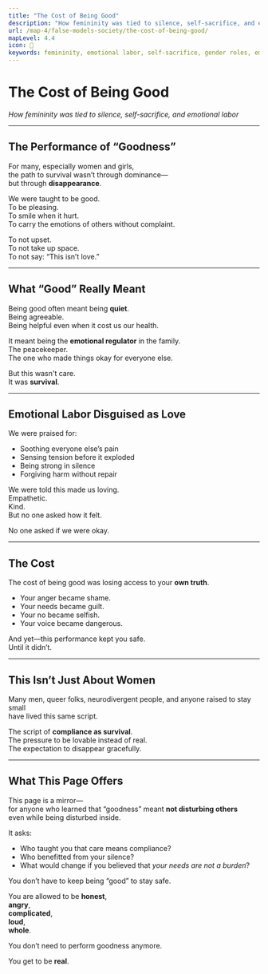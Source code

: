 ```yaml
---
title: "The Cost of Being Good"
description: "How femininity was tied to silence, self-sacrifice, and emotional labor. And what it cost us to be good."
url: /map-4/false-models-society/the-cost-of-being-good/
mapLevel: 4.4
icon: 🌸
keywords: femininity, emotional labor, self-sacrifice, gender roles, emotional regulation, performance, survival mode
---
```


# The Cost of Being Good  
*How femininity was tied to silence, self-sacrifice, and emotional labor*

---

## The Performance of “Goodness”

For many, especially women and girls,  
the path to survival wasn’t through dominance—  
but through **disappearance**.

We were taught to be good.  
To be pleasing.  
To smile when it hurt.  
To carry the emotions of others without complaint.

To not upset.  
To not take up space.  
To not say: “This isn’t love.”

---

## What “Good” Really Meant

Being good often meant being **quiet**.  
Being agreeable.  
Being helpful even when it cost us our health.

It meant being the **emotional regulator** in the family.  
The peacekeeper.  
The one who made things okay for everyone else.

But this wasn't care.  
It was **survival**.

---

## Emotional Labor Disguised as Love

We were praised for:
- Soothing everyone else’s pain  
- Sensing tension before it exploded  
- Being strong in silence  
- Forgiving harm without repair

We were told this made us loving.  
Empathetic.  
Kind.  
But no one asked how it felt.

No one asked if we were okay.

---

## The Cost

The cost of being good was losing access to your **own truth**.

- Your anger became shame.  
- Your needs became guilt.  
- Your no became selfish.  
- Your voice became dangerous.

And yet—this performance kept you safe.  
Until it didn’t.

---

## This Isn’t Just About Women

Many men, queer folks, neurodivergent people, and anyone raised to stay small  
have lived this same script.

The script of **compliance as survival**.  
The pressure to be lovable instead of real.  
The expectation to disappear gracefully.

---

## What This Page Offers

This page is a mirror—  
for anyone who learned that “goodness” meant **not disturbing others**  
even while being disturbed inside.

It asks:

- Who taught you that care means compliance?  
- Who benefitted from your silence?  
- What would change if you believed that *your needs are not a burden*?

You don’t have to keep being “good” to stay safe.

You are allowed to be **honest**,  
**angry**,  
**complicated**,  
**loud**,  
**whole**.

You don’t need to perform goodness anymore.

You get to be **real**.